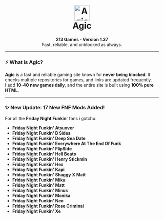 <h1 align="center">
  <img src="[AgicLogoNoBg.png](https://github.com/mragic/mragic.github.io/blob/main/Images/AgicLogoNoBg.png?raw=true)" alt="Agic" width="50" />
  <br />
  <strong>Agic</strong>
</h1>

<p align="center">
  <strong>213 Games - Version 1.37</strong><br />
  Fast, reliable, and unblocked as always.
</p>

---

### ⚡ What is Agic?

**Agic** is a fast and reliable gaming site known for **never being blocked**. It checks multiple repositories for games, and links are updated frequently.  
I add **10–40 new games daily**, and the entire site is built using **100% pure HTML**.

---

### ✨ New Update: 17 New FNF Mods Added!

For all the **Friday Night Funkin'** fans i gotchu:

- **Friday Night Funkin' Atsuover**  
- **Friday Night Funkin' B Sides**  
- **Friday Night Funkin' Deep Sea Date**  
- **Friday Night Funkin' Everywhere At The End Of Funk**  
- **Friday Night Funkin' FlipSide**  
- **Friday Night Funkin' Hell Beats**  
- **Friday Night Funkin' Henry Stickmin**  
- **Friday Night Funkin' Hex**  
- **Friday Night Funkin' Kapi**  
- **Friday Night Funkin' Shaggy X Matt**  
- **Friday Night Funkin' Miku**  
- **Friday Night Funkin' Matt**  
- **Friday Night Funkin' Minus**  
- **Friday Night Funkin' Monika**  
- **Friday Night Funkin' Neo**  
- **Friday Night Funkin' Rose Criminal**  
- **Friday Night Funkin' Xe**
